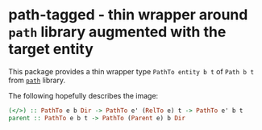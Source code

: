 # path-tagged - thin wrapper around `path` library augmented with the target entity

This package provides a thin wrapper type `PathTo entity b t` of `Path b t` from [`path`][pathlib] library.

[pathlib]: https://hackage.haskell.org/package/path

The following hopefully describes the image:

```hs
(</>) :: PathTo e b Dir -> PathTo e' (RelTo e) t -> PathTo e' b t
parent :: PathTo e b t -> PathTo (Parent e) b Dir
```
